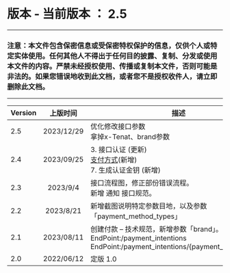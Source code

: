# 版本  -    当前版本 ： 2.5
_________________
### 注意：本文件包含保密信息或受保密特权保护的信息，仅供个人或特定实体使用。任何其他人不得出于任何目的披露、复制、分发或使用本文件的内容。严禁未经授权使用、传播或复制本文件，否则可能是非法的。如果您错误地收到此文档，或者您不是授权收件人，请立即删除此文档。

_________________
 
| Version      | 上版时间 | 描述                       |更新者|
| ------ | :-----------: | -------------------------------------------|-----     |   
| 2.5     |   2023/12/29    |优化修改接口参数<br>拿掉x-Tenat、brand参数|Wayne.Wang|
| 2.4     |   2023/09/25     |3. 接口认证 (更新)<br>[支付方式](../APIdocumentationdescription.md)(新增)<br>7. 生成认证金钥 (新增)|Wayne.Wang|
| 2.3     |   2023/9/4    |接口流程图，修正部份错误流程。<br>新增 通知 接口规范。|Wayne.Wang|
| 2.2     |   2023/8/21    |新增截图说明特定参数目地，以及参数「payment_method_types」|Wayne.Wang|
| 2.1     |   2023/08/11    | 创建付款 – 技术规范，新增参数「brand」。<br>EndPoint:/payment_intentions<br>EndPoint:/payment_intentions/{payment_intentions_id}|Wayne.Wang|
| 2.0     |   2022/06/12    |定版 1.0|Denny Pujo|
